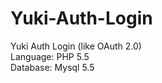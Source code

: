 # Yuki-Auth-Login
Yuki Auth Login (like OAuth 2.0)<br/>
Language: PHP 5.5<br/>
Database: Mysql 5.5<br/>
